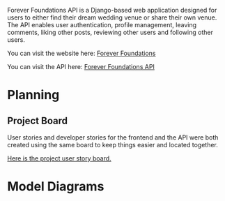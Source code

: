 Forever Foundations API is a Django-based web application designed for users to either find their dream wedding venue or share their own venue. The API enables user authentication, profile management, leaving comments, liking other posts, reviewing other users and following other users.

You can visit the website here: [Forever Foundations](https://forever-foundations-e27644123eb0.herokuapp.com/)

You can visit the API here: [Forever Foundations API](https://forever-foundations-api-449e3c9227c3.herokuapp.com/)

# Planning

## Project Board

User stories and developer stories for the frontend and the API were both created using the same board to keep things easier and located together.

[Here is the project user story board.](https://github.com/users/RachaelBull/projects/5)

# Model Diagrams